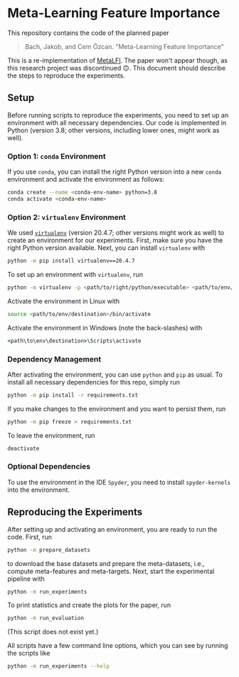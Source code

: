 # Meta-Learning Feature Importance

This repository contains the code of the planned paper

> Bach, Jakob, and Cem Özcan. "Meta-Learning Feature Importance"

This is a re-implementation of [MetaLFI](https://github.com/CemOezcan/metalfi).
The paper won't appear though, as this research project was discontinued 🙃.
This document should describe the steps to reproduce the experiments.

## Setup

Before running scripts to reproduce the experiments, you need to set up an environment with all necessary dependencies.
Our code is implemented in Python (version 3.8; other versions, including lower ones, might work as well).

### Option 1: `conda` Environment

If you use `conda`, you can install the right Python version into a new `conda` environment
and activate the environment as follows:

```bash
conda create --name <conda-env-name> python=3.8
conda activate <conda-env-name>
```

### Option 2: `virtualenv` Environment

We used [`virtualenv`](https://virtualenv.pypa.io/) (version 20.4.7; other versions might work as well) to create an environment for our experiments.
First, make sure you have the right Python version available.
Next, you can install `virtualenv` with

```bash
python -m pip install virtualenv==20.4.7
```

To set up an environment with `virtualenv`, run

```bash
python -m virtualenv -p <path/to/right/python/executable> <path/to/env/destination>
```

Activate the environment in Linux with

```bash
source <path/to/env/destination>/bin/activate
```

Activate the environment in Windows (note the back-slashes) with

```cmd
<path\to\env\destination>\Scripts\activate
```

### Dependency Management

After activating the environment, you can use `python` and `pip` as usual.
To install all necessary dependencies for this repo, simply run

```bash
python -m pip install -r requirements.txt
```

If you make changes to the environment and you want to persist them, run

```bash
python -m pip freeze > requirements.txt
```

To leave the environment, run

```bash
deactivate
```

### Optional Dependencies

To use the environment in the IDE `Spyder`, you need to install `spyder-kernels` into the environment.

## Reproducing the Experiments

After setting up and activating an environment, you are ready to run the code.
First, run

```bash
python -m prepare_datasets
```

to download the base datasets and prepare the meta-datasets, i.e., compute meta-features and meta-targets.
Next, start the experimental pipeline with

```bash
python -m run_experiments
```

To print statistics and create the plots for the paper, run

```bash
python -m run_evaluation
```

(This script does not exist yet.)

All scripts have a few command line options, which you can see by running the scripts like

```bash
python -m run_experiments --help
```
